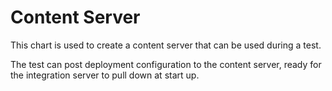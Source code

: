 # Content Server

This chart is used to create a content server that can be used during a test.

The test can post deployment configuration to the content server, ready for the integration server to pull down at
start up.
